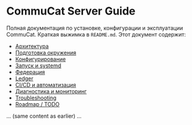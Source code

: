 # CommuCat Server Guide

Полная документация по установке, конфигурации и эксплуатации CommuCat. Краткая выжимка в `README.md`. Этот документ содержит:

- [Архитектура](#архитектура)
- [Подготовка окружения](#подготовка-окружения)
- [Конфигурирование](#конфигурирование)
- [Запуск и systemd](#запуск-и-systemd)
- [Федерация](#федерация)
- [Ledger](#ledger)
- [CI/CD и автоматизация](#cicd-и-автоматизация)
- [Диагностика и мониторинг](#диагностика-и-мониторинг)
- [Troubleshooting](#troubleshooting)
- [Roadmap / TODO](#roadmap--todo)

... (same content as earlier) ...
